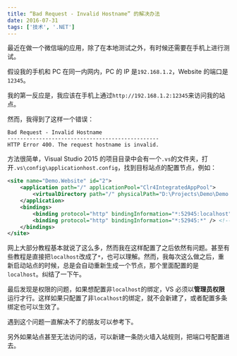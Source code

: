 ```yaml
---
title: “Bad Request - Invalid Hostname” 的解决办法
date: 2016-07-31
tags: ['技术', '.NET']
---
```


最近在做一个微信端的应用，除了在本地测试之外，有时候还需要在手机上进行测试。

假设我的手机和 PC 在同一内网内，PC 的 IP 是`192.168.1.2`，Website 的端口是`12345`。

我的第一反应是，我应该在手机上通过`http://192.168.1.2:12345`来访问我的站点。

然而，我得到了这样一个错误：

```log
Bad Request - Invalid Hostname
------------------------------------------------
HTTP Error 400. The request hostname is invalid.
```

方法很简单，Visual Studio 2015 的项目目录中会有一个`.vs`的文件夹，打开`.vs\config\applicationhost.config`，找到目标站点的配置节点，例如：

```xml
<site name="Demo.Website" id="2">
    <application path="/" applicationPool="Clr4IntegratedAppPool">
        <virtualDirectory path="/" physicalPath="D:\Projects\Demo\Demo.Website" />
    </application>
    <bindings>
        <binding protocol="http" bindingInformation="*:52945:localhost" />
        <binding protocol="http" bindingInformation="*:52945:*" /> <!-- 加上这一行 -->
    </bindings>
</site>
```

网上大部分教程基本就说了这么多，然而我在这样配置了之后依然有问题。甚至有些教程是直接把`localhost`改成了`*`，也可以理解。然而，我每次这么做之后，重新启动站点的时候，总是会自动重新生成一个节点，那个里面配置的是`localhost`。纠结了一下午。

最后发现是权限的问题，如果想配置非`localhost`的绑定，VS 必须以**管理员权限**运行才行。这样如果只配置了非`localhost`的绑定，就不会新建了，或者配置多条绑定也可以生效了。

遇到这个问题一直解决不了的朋友可以参考下。

另外如果站点甚至无法访问的话，可以新建一条防火墙入站规则，把端口号配置进去。
